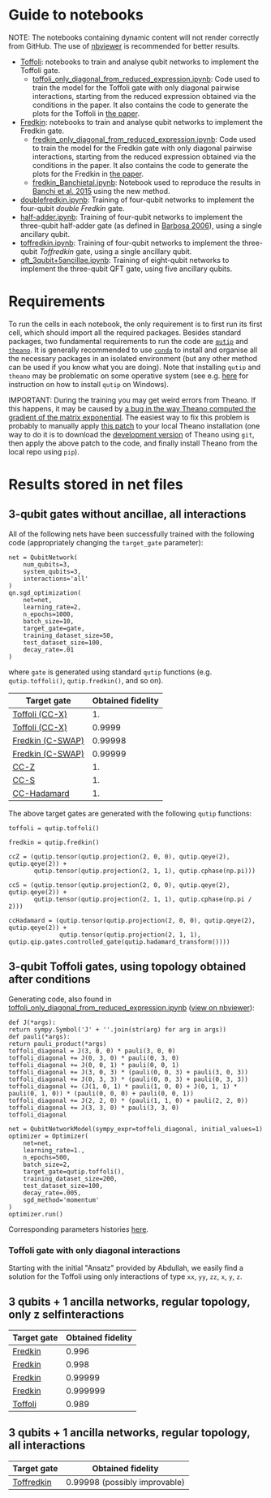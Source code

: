 # Guide to notebooks

NOTE: The notebooks containing dynamic content will not render correctly from GitHub.
The use of [nbviewer](https://nbviewer.jupyter.org/) is recommended for better results.

- [Toffoli](./Toffoli): notebooks to train and analyse qubit networks to implement the Toffoli gate.
  - [toffoli_only_diagonal_from_reduced_expression.ipynb](./Toffoli/toffoli_only_diagonal_from_reduced_expression.ipynb): Code used to train the model for the Toffoli gate with only diagonal pairwise interactions, starting from the reduced expression obtained via the conditions in the paper. It also contains the code to generate the plots for the Toffoli in [the paper](https://arxiv.org/abs/1803.07119).
- [Fredkin](./Fredkin): notebooks to train and analyse qubit networks to implement the Fredkin gate. 
  - [fredkin_only_diagonal_from_reduced_expression.ipynb](./Fredkin/fredkin_only_diagonal_from_reduced_expression.ipynb): Code used to train the model for the Fredkin gate with only diagonal pairwise interactions, starting from the reduced expression obtained via the conditions in the paper. It also contains the code to generate the plots for the Fredkin in [the paper](https://arxiv.org/abs/1803.07119).
  - [fredkin_Banchietal.ipynb](./Fredkin/fredkin_Banchietal.ipynb): Notebook used to reproduce the results in [Banchi et al. 2015](https://www.nature.com/articles/npjqi201619) using the new method.
- [doublefredkin.ipynb](./doublefredkin.ipynb): Training of four-qubit networks to implement the four-qubit *double Fredkin* gate.
- [half-adder.ipynb](./half-adder.ipynb): Training of four-qubit networks to implement the three-qubit half-adder gate (as defined in [Barbosa 2006](https://journals.aps.org/pra/abstract/10.1103/PhysRevA.73.052321)), using a single ancillary qubit.
- [toffredkin.ipynb](./toffredkin.ipynb): Training of four-qubit networks to implement the three-qubit *Toffredkin* gate, using a single ancillary qubit.
- [qft_3qubit+5ancillae.ipynb](./qft_3qubit+5ancillae.ipynb): Training of eight-qubit networks to implement the three-qubit QFT gate, using five ancillary qubits.

# Requirements
To run the cells in each notebook, the only requirement is to first run its first cell, which should import all the required packages.
Besides standard packages, two fundamental requirements to run the code are [`qutip`](http://qutip.org/) and [`theano`](http://deeplearning.net/software/theano/).
It is generally recommended to use [`conda`](https://conda.io/docs/) to install and organise all the necessary packages in an isolated environment (but any other method can be used if you know what you are doing).
Note that installing `qutip` and `theano` may be problematic on some operative system (see e.g. [here](http://www.cgranade.com/blog/2016/08/22/qutip-on-wsl.html) for instruction on how to install `qutip` on Windows).

IMPORTANT: During the training you may get weird errors from Theano. If this happens, it may be caused by [a bug in the way Theano computed the gradient of the matrix exponential](https://github.com/Theano/Theano/issues/6379).
The easiest way to fix this problem is probably to manually apply [this patch](https://github.com/lucainnocenti/Theano/commit/235cdfcd3b97b559652135b96c5d4b46765ba490) to your local Theano installation (one way to do it is to download the [development version](https://github.com/Theano/Theano) of Theano using `git`, then apply the above patch to the code, and finally install Theano from the local repo using `pip`).

# Results stored in net files
## 3-qubit gates without ancillae, all interactions

All of the following nets have been successfully trained with the following code (appropriately changing the `target_gate` parameter):

```
net = QubitNetwork(
    num_qubits=3,
    system_qubits=3,
    interactions='all'
)
qn.sgd_optimization(
    net=net,
    learning_rate=2,
    n_epochs=1000,
    batch_size=10,
    target_gate=gate,
    training_dataset_size=50,
    test_dataset_size=100,
    decay_rate=.01
)
```
where `gate` is generated using standard `qutip` functions (e.g. `qutip.toffoli()`, `qutip.fredkin()`, and so on).

| Target gate | Obtained fidelity |
| ---- | -------- |
| [Toffoli (CC-X)][toff3qb_1] | 1. |
| [Toffoli (CC-X)][toff3qb_2] | 0.9999 |
| [Fredkin (C-SWAP)][fredkin3qb_1] | 0.99998 |
| [Fredkin (C-SWAP)][fredkin3qb_2] | 0.99999 |
| [CC-Z][ccz3qb] | 1. |
| [CC-S][ccs3qb] | 1. |
| [CC-Hadamard][ccH3qb] | 1. |

The above target gates are generated with the following `qutip` functions:

```
toffoli = qutip.toffoli()

fredkin = qutip.fredkin()

ccZ = (qutip.tensor(qutip.projection(2, 0, 0), qutip.qeye(2), qutip.qeye(2)) +
       qutip.tensor(qutip.projection(2, 1, 1), qutip.cphase(np.pi)))

ccS = (qutip.tensor(qutip.projection(2, 0, 0), qutip.qeye(2), qutip.qeye(2)) +
       qutip.tensor(qutip.projection(2, 1, 1), qutip.cphase(np.pi / 2)))

ccHadamard = (qutip.tensor(qutip.projection(2, 0, 0), qutip.qeye(2), qutip.qeye(2)) +
              qutip.tensor(qutip.projection(2, 1, 1), qutip.qip.gates.controlled_gate(qutip.hadamard_transform())))
```

[toff3qb_1]: ../data/nets/toffoli_3q_all_1fid.pickle
[toff3qb_2]: ../data/nets/toffoli_3q_all_0.9999fid.pickle
[fredkin3qb_1]: ../data/nets/fredkin_3q_all_0.9999fid.pickle
[fredkin3qb_2]: ../data/nets/fredkin_3q_all_0.99999fid.pickle
[ccz3qb]: ../data/nets/ccZ_3q_all_1fid.pickle
[ccS3qb]: ../data/nets/ccS_3q_all_1fid.pickle
[ccH3qb]: ../data/nets/ccH_3q_all_1fid.pickle

## 3-qubit Toffoli gates, using topology obtained after conditions

Generating code, also found in [toffoli_only_diagonal_from_reduced_expression.ipynb](toffoli_only_diagonal_from_reduced_expression.ipynb) ([view on nbviewer](https://nbviewer.jupyter.org/github/lucainnocenti/quantum-gate-learning/blob/0879f34de99ffc55dcc344c198e7c1e3c64c699a/notebooks/toffoli_only_diagonal_from_reduced_expression.ipynb)):

    def J(*args):
    return sympy.Symbol('J' + ''.join(str(arg) for arg in args))
    def pauli(*args):
    return pauli_product(*args)
    toffoli_diagonal = J(3, 0, 0) * pauli(3, 0, 0)
    toffoli_diagonal += J(0, 3, 0) * pauli(0, 3, 0)
    toffoli_diagonal += J(0, 0, 1) * pauli(0, 0, 1)
    toffoli_diagonal += J(3, 0, 3) * (pauli(0, 0, 3) + pauli(3, 0, 3))
    toffoli_diagonal += J(0, 3, 3) * (pauli(0, 0, 3) + pauli(0, 3, 3))
    toffoli_diagonal += (J(1, 0, 1) * pauli(1, 0, 0) + J(0, 1, 1) * pauli(0, 1, 0)) * (pauli(0, 0, 0) + pauli(0, 0, 1))
    toffoli_diagonal += J(2, 2, 0) * (pauli(1, 1, 0) + pauli(2, 2, 0))
    toffoli_diagonal += J(3, 3, 0) * pauli(3, 3, 0)
    toffoli_diagonal

    net = QubitNetworkModel(sympy_expr=toffoli_diagonal, initial_values=1)
    optimizer = Optimizer(
        net=net,
        learning_rate=1.,
        n_epochs=500,
        batch_size=2,
        target_gate=qutip.toffoli(),
        training_dataset_size=200,
        test_dataset_size=100,
        decay_rate=.005,
        sgd_method='momentum'
    )
    optimizer.run()
Corresponding parameters historie*s* [here](https://nbviewer.jupyter.org/github/lucainnocenti/quantum-gate-learning/tree/0879f34de99ffc55dcc344c198e7c1e3c64c699a/data/parameters_histories/).

### Toffoli gate with only diagonal interactions
Starting with the initial "Ansatz" provided by Abdullah, we easily find a solution for the Toffoli using only interactions of type `xx`, `yy`, `zz`, `x`, `y`, `z`.

## 3 qubits + 1 ancilla networks, regular topology, only z selfinteractions

| Target gate | Obtained fidelity |
| ----------- | ----------------- |
| [Fredkin][fredkin3qb+1a_1] | 0.996 |
| [Fredkin][fredkin3qb+1a_2] | 0.998 |
| [Fredkin][fredkin3qb+1a_3] | 0.99999 |
| [Fredkin][fredkin3qb+1a_4] | 0.999999 |
| [Toffoli][toffoli3qb+1a] | 0.989 |

[fredkin3qb+1a_1]: ../data/nets/fredkin_3q+1a_allpairs_onlyz_0.996fid.pickle
[fredkin3qb+1a_2]: ../data/nets/fredkin_3q+1a_allpairs_onlyz_0.998fid.pickle
[fredkin3qb+1a_3]: ../data/nets/fredkin_3q+1a_allpairs_onlyz_0.99999fid.pickle
[fredkin3qb+1a_4]: ../data/nets/fredkin_3q+1a_allpairs_onlyz_0.999999fid.pickle
[toffoli3qb+1a]: ../data/nets/toffoli_3q+1a_all_0.989fid.pickle


## 3 qubits + 1 ancilla networks, regular topology, all interactions

| Target gate | Obtained fidelity |
| ----------- | ----------------- |
| [Toffredkin][toffredkin3qb+1a] | 0.99998 (possibly improvable) |

[toffredkin3qb+1a]: ../data/nets/toffredkin_3q+1a_0.9999fid.pickle
